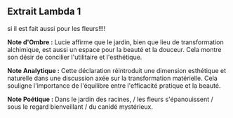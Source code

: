 ## Extrait Lambda 1

si il est fait aussi pour les fleurs!!!!

**Note d'Ombre :** Lucie affirme que le jardin, bien que lieu de transformation alchimique, est aussi un espace pour la beauté et la douceur. Cela montre son désir de concilier l'utilitaire et l'esthétique.

**Note Analytique :** Cette déclaration réintroduit une dimension esthétique et naturelle dans une discussion axée sur la transformation matérielle. Cela souligne l'importance de l'équilibre entre l'efficacité pratique et la beauté.

**Note Poétique :** Dans le jardin des racines, / les fleurs s'épanouissent / sous le regard bienveillant / du canidé mystérieux.
